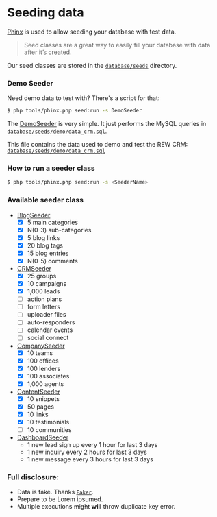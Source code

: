 # Seeding data
[Phinx](http://docs.phinx.org/en/latest/seeding.html) is used to allow seeding your database with test data.

> Seed classes are a great way to easily fill your database with data after it’s created. 

Our seed classes are stored in the [`database/seeds`](../database/seeds) directory.

### Demo Seeder
Need demo data to test with? There's a script for that:

```bash
$ php tools/phinx.php seed:run -s DemoSeeder
```

The [DemoSeeder](../database/seeds/DemoSeeder.php) is very simple. It just performs the MySQL queries in [`database/seeds/demo/data_crm.sql`](../database/seeds/demo/data_crm.sql). 
 
This file contains the data used to demo and test the REW CRM: [`database/seeds/demo/data_crm.sql`](../database/seeds/demo/data_crm.sql)   

### How to run a seeder class

```bash
$ php tools/phinx.php seed:run -s <SeederName>
```

### Available seeder class

- [BlogSeeder](../database/seeds/BlogSeeder.php)
  - [x] 5 main categories
  - [x]  N(0-3) sub-categories
  - [x] 5 blog links
  - [x] 20 blog tags
  - [x] 15 blog entries
  - [x] N(0-5) comments
  
- [CRMSeeder](../database/seeds/CRMSeeder.php)
  - [x] 25 groups
  - [x] 10 campaigns
  - [x] 1,000 leads
  - [ ] action plans
  - [ ] form letters
  - [ ] uploader files
  - [ ] auto-responders
  - [ ] calendar events
  - [ ] social connect
  
- [CompanySeeder](../database/seeds/CompanySeeder.php)
  - [x] 10 teams
  - [x] 100 offices
  - [x] 100 lenders
  - [x] 100 associates
  - [x] 1,000 agents
  
- [ContentSeeder](../database/seeds/ContentSeeder.php)
  - [x] 10 snippets
  - [x] 50 pages
  - [x] 10 links
  - [x] 10 testimonials
  - [ ] 10 communities
  
- [DashboardSeeder](../database/seeds/DashboardSeeder.php)
    * 1 new lead sign up every 1 hour for last 3 days
    * 1 new inquiry every 2 hours for last 3 days
    * 1 new message every 3 hours for last 3 days

### Full disclosure:
 - Data is fake. Thanks [`Faker`](https://github.com/fzaninotto/Faker).
 - Prepare to be Lorem ipsumed.
 - Multiple executions ~~might~~ **will** throw duplicate key error.